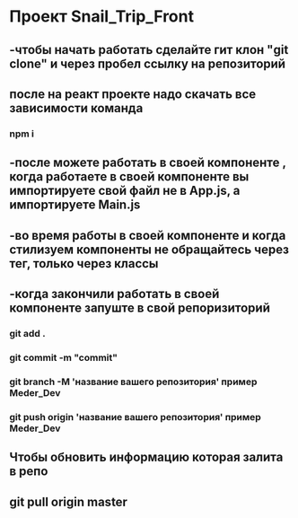 # Проект Snail_Trip_Front

## -чтобы начать работать сделайте гит клон "git clone" и через пробел ссылку на репозиторий

## после на реакт проекте надо скачать все зависимости команда 
### npm i 


## -после можете работать в своей компоненте , когда  работаете в своей компоненте вы импортируете свой файл не в App.js, а импортируете Main.js 

## -во время работы в своей компоненте и когда стилизуем компоненты  не обращайтесь через тег, только через классы 


## -когда закончили работать в своей компоненте запуште в свой репоризиторий
### git add .  
### git commit -m "commit"
### git branch -M 'название вашего репозитория' пример Meder_Dev
### git push origin 'название вашего репозитория' пример Meder_Dev

## Чтобы обновить информацию которая залита в репо
## git pull origin master